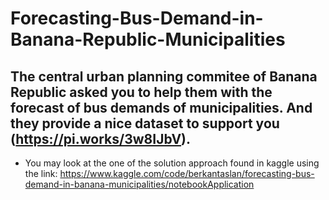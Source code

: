 # Forecasting-Bus-Demand-in-Banana-Republic-Municipalities
## The central urban planning commitee of Banana Republic asked you to help them with the forecast of bus demands of municipalities. And they provide a nice dataset to support you (https://pi.works/3w8IJbV).
- You may look at the one of the solution approach found in kaggle using the link: https://www.kaggle.com/code/berkantaslan/forecasting-bus-demand-in-banana-municipalities/notebookApplication 

